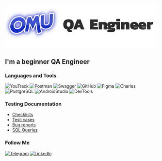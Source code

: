 ![Header](https://github.com/onlyomu/onlyomu/blob/main/assets/1.png?raw=true, "Hello world!")

## I'm a beginner QA Engineer

### Languages and Tools
![YouTrack](https://img.shields.io/badge/-YouTrack-2D2D2D?style=for-the-badge&logo=YouTrack, "YouTrack")
![Postman](https://img.shields.io/badge/-Postman-2D2D2D?style=for-the-badge&logo=postman)
![Swagger](https://img.shields.io/badge/-Swagger-2D2D2D?style=for-the-badge&logo=Swagger)
![GitHub](https://img.shields.io/badge/-GitHub-2D2D2D?style=for-the-badge&logo=GitHub)
![Figma](https://img.shields.io/badge/-Figma-2D2D2D?style=for-the-badge&logo=Figma)
![Charles](https://img.shields.io/badge/-CharlesProxy-2D2D2D?style=for-the-badge&logo=Charles)
![PostgreSQL](https://img.shields.io/badge/-Postgresql-2D2D2D?style=for-the-badge&logo=Postgresql)
![AndroidStudio](https://img.shields.io/badge/-AndroidStudio-2D2D2D?style=for-the-badge&logo=AndroidStudio)
![DevTools](https://img.shields.io/badge/-Devtools-2D2D2D?style=for-the-badge&logo=googleChrome)

### Testing Documentation
* [Checklists](https://github.com)
* [Test-cases](https://github.com)
* [Bug reports](https://github.com)
* [SQL Queries](https://github.com)

### Follow Me
[![Telegram](https://img.shields.io/badge/-Telegram-2D2D2D?style=for-the-badge&logo=Telegram)](https://t.me/omutop)
[![LinkedIn](https://img.shields.io/badge/-Linkedin-2D2D2D?style=for-the-badge&logo=Linkedin)](https://ru.linkedin.com/)